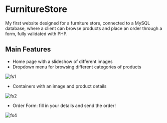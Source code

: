 # FurnitureStore
My first website designed for a furniture store, connected to a MySQL database, where a client can browse products and place an order through a form, fully validated with PHP.  


## Main Features

- Home page with a slideshow of different images
- Dropdown menu for browsing different categories of products


![fs1](https://user-images.githubusercontent.com/127431550/233732677-fdb5fa4d-ca79-4943-8d9a-9e1a9640359d.png)


- Containers with an image and product details


![fs2](https://user-images.githubusercontent.com/127431550/233732883-0b1e9467-8286-452a-9090-de49d6549a75.png)


- Order Form: fill in your details and send the order!


![fs4](https://user-images.githubusercontent.com/127431550/233732726-2581841f-4ee9-4395-be20-9428ab8c42c2.png)

